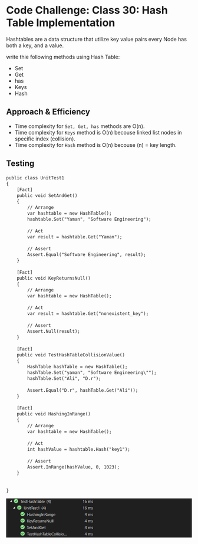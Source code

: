 # Code Challenge: Class 30: Hash Table Implementation

Hashtables are a data structure that utilize key value pairs every Node has both a key, and a value.

write thie following methods using Hash Table:

* Set 
* Get
* has
* Keys
* Hash

## Approach & Efficiency
- Time complexity for ``Set, Get, has`` methods are O(n).
- Time complexity for `Keys` method is O(n) becouse linked list nodes in specific index (collision).
- Time complexity for `Hash` method is O(n) becouse (n) = key length.

## Testing
```
public class UnitTest1
{
    [Fact]
    public void SetAndGet()
    {
        // Arrange
        var hashtable = new HashTable();
        hashtable.Set("Yaman", "Software Engineering");

        // Act
        var result = hashtable.Get("Yaman");

        // Assert
        Assert.Equal("Software Engineering", result);
    }

    [Fact]
    public void KeyReturnsNull()
    {
        // Arrange
        var hashtable = new HashTable();

        // Act
        var result = hashtable.Get("nonexistent_key");

        // Assert
        Assert.Null(result);
    }

    [Fact]
    public void TestHashTableCollisionValue()
    {
        HashTable hashTable = new HashTable();
        hashTable.Set("yaman", "Software Engineering\"");
        hashTable.Set("Ali", "D.r");

        Assert.Equal("D.r", hashTable.Get("Ali"));
    }

    [Fact]
    public void HashingInRange()
    {
        // Arrange
        var hashtable = new HashTable();

        // Act
        int hashValue = hashtable.Hash("key1");

        // Assert
        Assert.InRange(hashValue, 0, 1023);
    }

    
}
```

![Test Hash Table](Hash-Table/Asserts/hashtabletest.png)
